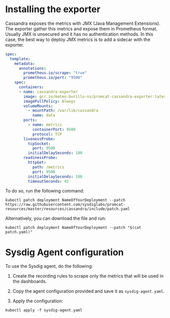 # Installing the exporter
Cassandra exposes the metrics with JMX (Java Management Extensions). The exporter gather this metrics and expose them in Prometheus format. Usually JMX is unsecured and it has no authentication methods. In this case, the best way to deploy JMX metrics is to add a sidecar with the exporter.

```yaml
spec:
  template:
    metadata:
      annotations:
        prometheus.io/scrape: "true"
        prometheus.io/port: "9500"
    spec:
      containers:
      - name: cassandra-exporter
        image: gcr.io/mateo-burillo-ns/promcat-cassandra-exporter:latest
        imagePullPolicy: Always
        volumeMounts:
          - mountPath: /var/lib/cassandra
            name: data
        ports:
          - name: metrics
            containerPort: 9500
            protocol: TCP
        livenessProbe:
          tcpSocket:
            port: 9500
          initialDelaySeconds: 180
        readinessProbe:
          httpGet:
            path: /metrics
            port: 9500
          initialDelaySeconds: 180
          timeoutSeconds: 45
```

To do so, run the following command:

```
kubectl patch deployment NameOfYourDeployment --patch https://raw.githubusercontent.com/sysdiglabs/promcat-resources/master/resources/cassandra/include/patch.yaml
```

Alternatively, you can download the file and run:

```
kubectl patch deployment NameOfYourDeployment --patch "$(cat patch.yaml)"
```

# Sysdig Agent configuration
To use the Sysdig agent, do the following:

1. Create the recording rules to scrape only the metrics that will be used in the dashboards.

2. Copy the agent configuration provided and save it as `sysdig-agent.yaml`.

3. Apply the configuration:

  ```
  kubectl apply -f sysdig-agent.yaml
  ```
